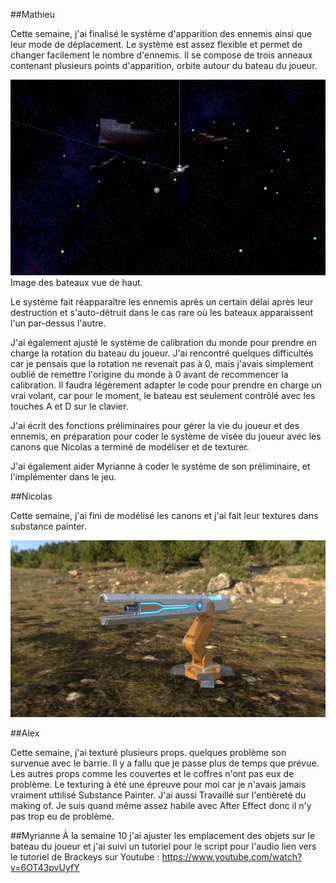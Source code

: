 ##Mathieu

Cette semaine, j'ai finalisé le système d'apparition des ennemis ainsi que leur mode de déplacement. Le système est assez flexible et permet de changer facilement le nombre d'ennemis. Il se compose de trois anneaux contenant plusieurs points d'apparition, orbite autour du bateau du joueur.

![image du poche en 3D](../medias/boats_top_view.png)                  
Image des bateaux vue de haut.

Le système fait réapparaître les ennemis après un certain délai après leur destruction et s'auto-détruit dans le cas rare où les bateaux apparaissent l'un par-dessus l'autre.

J'ai également ajusté le système de calibration du monde pour prendre en charge la rotation du bateau du joueur. J'ai rencontré quelques difficultés car je pensais que la rotation ne revenait pas à 0, mais j'avais simplement oublié de remettre l'origine du monde à 0 avant de recommencer la calibration. Il faudra légèrement adapter le code pour prendre en charge un vrai volant, car pour le moment, le bateau est seulement contrôlé avec les touches A et D sur le clavier.

J'ai écrit des fonctions préliminaires pour gérer la vie du joueur et des ennemis, en préparation pour coder le système de visée du joueur avec les canons que Nicolas a terminé de modéliser et de texturer.

J'ai également aider Myrianne à coder le système de son préliminaire, et l'implémenter dans le jeu.

##Nicolas

Cette semaine, j'ai fini de modélisé les canons et j'ai fait leur textures dans substance painter.

![image du canon](../medias/canon_screenshot.jpg)  


##Alex 

Cette semaine, j'ai texturé plusieurs props. quelques problème son survenue avec le barrie. Il y a fallu que je passe plus de temps que prévue. Les autres props comme les couvertes et le coffres n'ont pas eux de problème. Le texturing à été une épreuve pour moi car je n'avais jamais vraiment uttilisé Substance Painter. J'ai aussi Travaillé sur l'entièreté du making of. Je suis quand même assez habile avec After Effect donc il n'y pas trop eu de problème.

##Myrianne
À la semaine 10 j'ai ajuster les emplacement des objets sur le bateau du joueur et j'ai suivi un tutoriel pour le script pour l'audio
lien vers le tutoriel de Brackeys sur Youtube : https://www.youtube.com/watch?v=6OT43pvUyfY
